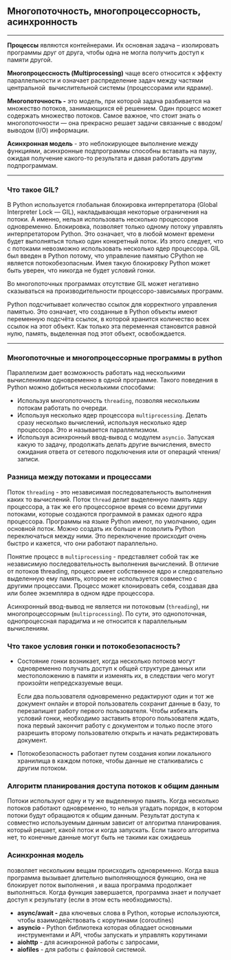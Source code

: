 ## Многопоточность, многопроцессорность, асинхронность 
____
**Процессы** являются контейнерами. Их основная задача – изолировать программы друг от друга, чтобы одна не могла получить доступ к памяти другой.

**Многопроцессность (Multiprocessing)** чаще всего относится к эффекту параллельности и означает распределение задач между частями центральной
 вычислительной системы (процессорами или ядрами).

**Многопоточность -** это модель, при которой задача разбивается на множество потоков, занимающихся её решением. 
Один процесс может содержать множество потоков. Самое важное, что стоит знать о многопоточности —
она прекрасно решает задачи связанные с вводом/выводом (I/O) информации.

**Асинхронная модель** - это неблокирующее выполнение между функциями, асинхронные подпрограммы способны вставать на паузу, 
ожидая получение какого-то результата и давая работать другим подпрограммам.
____
### Что такое GIL?

В Python используется глобальная блокировка интерпретатора (Global Interpreter Lock — GIL), 
накладывающая некоторые ограничения на потоки. А именно, нельзя использовать несколько процессоров одновременно. 
Блокировка, позволяет только одному потоку управлять интерпретатором Python. Это означает, 
что в любой момент времени будет выполняться только один конкретный поток. Из этого следует, 
что с потоками невозможно использовать несколько ядер процессора.
GIL был введен в Python потому, что управление памятью CPython не является потокобезопасным. 
Имея такую блокировку Python может быть уверен, что никогда не будет условий гонки. 

Во многопоточных программах отсутствие GIL может негативно сказываться на производительности процессоро-зависымых программ.

Python подсчитывает количество ссылок для корректного управления памятью. Это означает,
что созданные в Python объекты имеют переменную подсчёта ссылок, в которой хранится количество всех ссылок на этот объект. 
Как только эта переменная становится равной нулю, память, выделенная под этот объект, освобождается.
____  
### Многопоточные и многопроцессорные программы в python

Параллелизм дает возможность работать над несколькими вычислениями одновременно в одной программе. Такого поведения в Python можно добиться несколькими способами:

- Используя многопоточность `threading`, позволяя нескольким потокам работать по очереди.
- Используя несколько ядер процессора `multiprocessing`. Делать сразу несколько вычислений, используя несколько ядер процессора. Это и называется параллелизмом.
- Используя асинхронный ввод-вывод с модулем `asyncio`. Запуская какую то задачу, продолжать делать другие вычисления, вместо ожидания ответа от сетевого подключения или от операций чтения/записи.

### Разница между потоками и процессами

Поток `threading` - это независимая последовательность выполнения каких то вычислений. Поток `thread` делит выделенную память ядру процессора, а так же его процессорное время со всеми другими потоками, которые создаются программой в рамках одного ядра процессора. Программы на языке Python имеют, по умолчанию, один основной поток. Можно создать их больше и позволить Python переключаться между ними. Это переключение происходит очень быстро и кажется, что они работают параллельно.

Понятие процесс в `multiprocessing` - представляет собой так же независимую последовательность выполнения вычислений. В отличие от потоков threading, процесс имеет собственное ядро и следовательно выделенную ему память, которое не используется совместно с другими процессами. Процесс может клонировать себя, создавая два или более экземпляра в одном ядре процессора.

Асинхронный ввод-вывод не является ни потоковым (`threading`), ни многопроцессорным (`multiprocessing`). По сути, это однопоточная, однопроцессная парадигма и не относится к параллельным вычислениям.

### Что такое условия гонки и потокобезопасность?

- Состояние гонки возникает, когда несколько потоков могут одновременно получать доступ к общей структуре данных или местоположению в памяти и изменять их, в следствии чего могут произойти непредсказуемые вещи.
    
    Если два пользователя одновременно редактируют один и тот же документ онлайн и второй пользователь сохранит данные в базу, то перезапишет работу первого пользователя. Чтобы избежать условий гонки, необходимо заставить второго пользователя ждать, пока первый закончит работу с документом и только после этого разрешить второму пользователю открыть и начать редактировать документ.
    
- Потокобезопасность работает путем создания копии локального хранилища в каждом потоке, чтобы данные не сталкивались с другим потоком.

### Алгоритм планирования доступа потоков к общим данным

Потоки используют одну и ту же выделенную память. Когда несколько потоков работают одновременно, то нельзя угадать порядок, в котором потоки будут обращаются к общим данным. Результат доступа к совместно используемым данным зависит от алгоритма планирования. который решает, какой поток и когда запускать. Если такого алгоритма нет, то конечные данные могут быть не такими как ожидаешь

### Асинхронная модель

позволяет нескольким вещам происходить одновременно. Когда ваша программа вызывает длительно выполняющуюся функцию, она не блокирует поток выполнения
, и ваша программа продолжает выполняться. Когда функция завершается, программа знает и получает доступ к результату (если в этом есть необходимость).

- **async/await -** два ключевых слова в Python, которые используются, чтобы взаимодействовать с корутинами (coroutines)
- **asyncio -** Python библиотека которая обладает основными инструментами и API, чтобы запускать и управлять корутинами
- **aiohttp** - для асинхронной работы с запросами,
- **aiofiles** - для работы с файловой системой.
